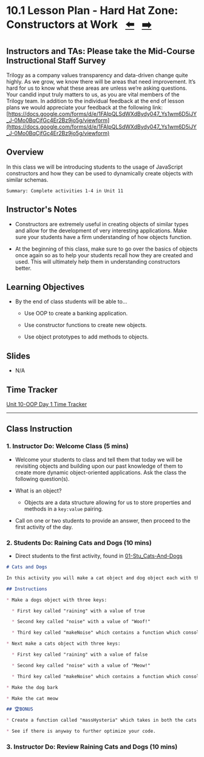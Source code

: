 # 10.1 Lesson Plan - Hard Hat Zone: Constructors at Work <!--links--> &nbsp; [⬅️](../../09-Week_NodeJS/03-Day/03-LESSON-PLAN.md) &nbsp; [➡️](../02-Day_Constructors/10.2-LESSON-PLAN.md)

## Instructors and TAs: Please take the Mid-Course Instructional Staff Survey

Trilogy as a company values transparency and data-driven change quite highly. As we grow, we know there will be areas that need improvement. It’s hard for us to know what these areas are unless we’re asking questions. Your candid input truly matters to us, as you are vital members of the Trilogy team. In addition to the individual feedback at the end of lesson plans
we would appreciate your feedback at the following link:
[https://docs.google.com/forms/d/e/1FAIpQLSdWXdBydy047_Ys1wm6D5iJY_J-0Mo0BqCjfGc4Er2Bz9jo5g/viewform](https://docs.google.com/forms/d/e/1FAIpQLSdWXdBydy047_Ys1wm6D5iJY_J-0Mo0BqCjfGc4Er2Bz9jo5g/viewform)

## Overview

In this class we will be introducing students to the usage of JavaScript constructors and how they can be used to dynamically create objects with similar schemas.

`Summary: Complete activities 1-4 in Unit 11`

## Instructor's Notes

* Constructors are extremely useful in creating objects of similar types and allow for the development of very interesting applications. Make sure your students have a firm understanding of how objects function.

* At the beginning of this class, make sure to go over the basics of objects once again so as to help your students recall how they are created and used. This will ultimately help them in understanding constructors better.

## Learning Objectives

* By the end of class students will be able to...

  * Use OOP to create a banking application.

  * Use constructor functions to create new objects.

  * Use object prototypes to add methods to objects.

## Slides

* N/A

## Time Tracker

[Unit 10-OOP Day 1 Time Tracker](https://drive.google.com/a/trilogyed.com/file/d/1xJGCF_EQR0ADCXKRXDZA_Qq03NWbb2Wi/view?usp=sharing)

- - -

## Class Instruction

### 1. Instructor Do: Welcome Class (5 mins)

* Welcome your students to class and tell them that today we will be revisiting objects and building upon our past knowledge of them to create more dynamic object-oriented applications. Ask the class the following question(s).

* What is an object?

  * Objects are a data structure allowing for us to store properties and methods in a `key:value` pairing.

* Call on one or two students to provide an answer, then proceed to the first activity of the day.

### 2. Students Do: Raining Cats and Dogs (10 mins)

* Direct students to the first activity, found in [01-Stu_Cats-And-Dogs](../../../../01-Class-Content/10-OOP/01-Activities/01-Stu_Cats-And-Dogs)

```md
# Cats and Dogs

In this activity you will make a cat object and dog object each with three keys.

## Instructions

* Make a dogs object with three keys:

  * First key called "raining" with a value of true

  * Second key called "noise" with a value of "Woof!"

  * Third key called "makeNoise" which contains a function which console.logs the noise to the screen if it is raining dogs

* Next make a cats object with three keys:

  * First key called "raining" with a value of false

  * Second key called "noise" with a value of "Meow!"

  * Third key called "makeNoise" which contains a function which console.logs the noise to the screen if it is raining cats

* Make the dog bark

* Make the cat meow

## 🏆BONUS

* Create a function called "massHysteria" which takes in both the cats and the dogs object and prints "DOGS AND CATS LIVING TOGETHER! MASS HYSTERIA!" if both of the `raining` keys are equal to true.

* See if there is anyway to further optimize your code.
```

### 3. Instructor Do: Review Raining Cats and Dogs (10 mins)

